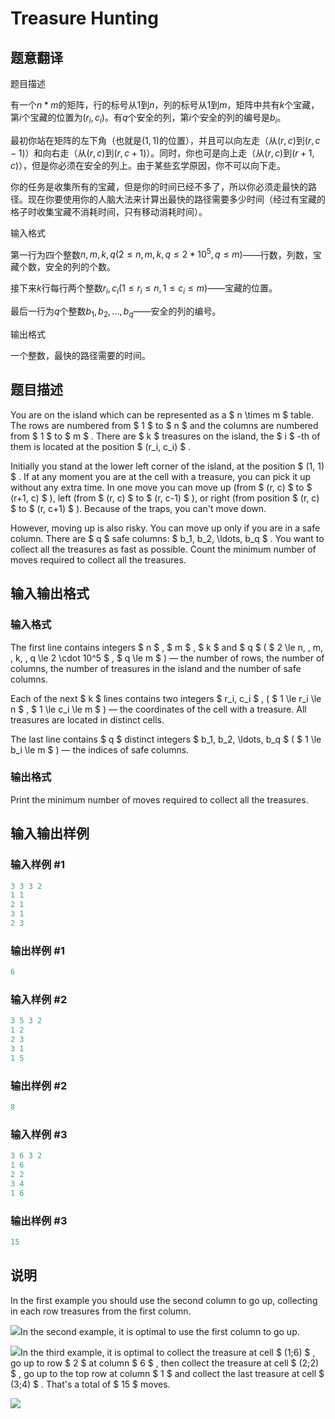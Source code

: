 # Treasure Hunting

## 题意翻译

题目描述

有一个$n*m$的矩阵，行的标号从$1$到$n$，列的标号从$1$到$m$，矩阵中共有$k$个宝藏，第$i$个宝藏的位置为$(r_i,c_i)$。有$q$个安全的列，第$i$个安全的列的编号是$b_i$。

最初你站在矩阵的左下角（也就是$(1,1)$的位置），并且可以向左走（从$(r,c)$到$(r,c-1)$）和向右走（从$(r,c)$到$(r,c+1)$）。同时，你也可是向上走（从$(r,c)$到$(r+1,c)$），但是你必须在安全的列上。由于某些玄学原因，你不可以向下走。

你的任务是收集所有的宝藏，但是你的时间已经不多了，所以你必须走最快的路径。现在你要使用你的人脑大法来计算出最快的路径需要多少时间（经过有宝藏的格子时收集宝藏不消耗时间，只有移动消耗时间）。

输入格式

第一行为四个整数$n,m,k,q(2≤n,m,k,q≤2*10^5,q≤m)$——行数，列数，宝藏个数，安全的列的个数。

接下来$k$行每行两个整数$r_i,c_i(1≤r_i≤n,1≤c_i≤m)$——宝藏的位置。

最后一行为$q$个整数$b_1,b_2,...,b_q$——安全的列的编号。

输出格式

一个整数，最快的路径需要的时间。

## 题目描述

You are on the island which can be represented as a $ n \times m $ table. The rows are numbered from $ 1 $ to $ n $ and the columns are numbered from $ 1 $ to $ m $ . There are $ k $ treasures on the island, the $ i $ -th of them is located at the position $ (r_i, c_i) $ .

Initially you stand at the lower left corner of the island, at the position $ (1, 1) $ . If at any moment you are at the cell with a treasure, you can pick it up without any extra time. In one move you can move up (from $ (r, c) $ to $ (r+1, c) $ ), left (from $ (r, c) $ to $ (r, c-1) $ ), or right (from position $ (r, c) $ to $ (r, c+1) $ ). Because of the traps, you can't move down.

However, moving up is also risky. You can move up only if you are in a safe column. There are $ q $ safe columns: $ b_1, b_2, \ldots, b_q $ . You want to collect all the treasures as fast as possible. Count the minimum number of moves required to collect all the treasures.

## 输入输出格式

### 输入格式

The first line contains integers $ n $ , $ m $ , $ k $ and $ q $ ( $ 2 \le n, \, m, \, k, \, q \le 2 \cdot 10^5 $ , $ q \le m $ ) — the number of rows, the number of columns, the number of treasures in the island and the number of safe columns.

Each of the next $ k $ lines contains two integers $ r_i, c_i $ , ( $ 1 \le r_i \le n $ , $ 1 \le c_i \le m $ ) — the coordinates of the cell with a treasure. All treasures are located in distinct cells.

The last line contains $ q $ distinct integers $ b_1, b_2, \ldots, b_q $ ( $ 1 \le b_i \le m $ ) — the indices of safe columns.

### 输出格式

Print the minimum number of moves required to collect all the treasures.

## 输入输出样例

### 输入样例 #1

```cpp
3 3 3 2
1 1
2 1
3 1
2 3

```
### 输出样例 #1

```cpp
6
```


### 输入样例 #2

```cpp
3 5 3 2
1 2
2 3
3 1
1 5

```
### 输出样例 #2

```cpp
8
```


### 输入样例 #3

```cpp
3 6 3 2
1 6
2 2
3 4
1 6

```
### 输出样例 #3

```cpp
15
```


## 说明

In the first example you should use the second column to go up, collecting in each row treasures from the first column.

![](https://cdn.luogu.com.cn/upload/vjudge_pic/CF1201D/69be72eb65e8a117f939589fc74d8d456faf3fe4.png)In the second example, it is optimal to use the first column to go up.

![](https://cdn.luogu.com.cn/upload/vjudge_pic/CF1201D/127fc8a2ee6c2fe0e6e82a0905c4b0be74ded6e4.png)In the third example, it is optimal to collect the treasure at cell $ (1;6) $ , go up to row $ 2 $ at column $ 6 $ , then collect the treasure at cell $ (2;2) $ , go up to the top row at column $ 1 $ and collect the last treasure at cell $ (3;4) $ . That's a total of $ 15 $ moves.

![](https://cdn.luogu.com.cn/upload/vjudge_pic/CF1201D/63c6a47b6fa91504b3daf0a0a974fd73bb988950.png)

